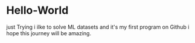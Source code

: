 # Hello-World
just Trying
i ilke to solve ML datasets and it's my first program on Github
i hope this journey will be amazing. 
